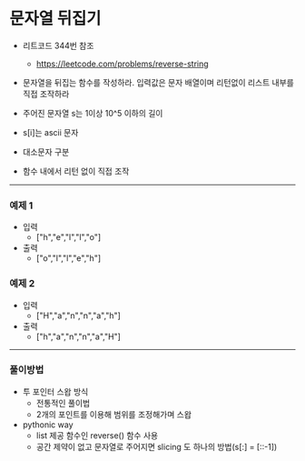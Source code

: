 # 문자열 뒤집기
- 리트코드 344번 참조
  - https://leetcode.com/problems/reverse-string

- 문자열을 뒤집는 함수를 작성하라. 입력값은 문자 배열이며 리턴없이 리스트 내부를 직접 조작하라
- 주어진 문자열 s는 1이상 10^5 이하의 길이
- s[i]는 ascii 문자
- 대소문자 구분
- 함수 내에서 리턴 없이 직접 조작
---
### 예제 1
- 입력
  - ["h","e","l","l","o"]
- 출력
  - ["o","l","l","e","h"]

### 예제 2
- 입력
  - ["H","a","n","n","a","h"]
- 출력
  - ["h","a","n","n","a","H"]
  
---
### 풀이방법
- 투 포인터 스왑 방식
  - 전통적인 풀이법
  - 2개의 포인트를 이용해 범위를 조정해가며 스왑
- pythonic way
  - list 제공 함수인 reverse() 함수 사용
  - 공간 제약이 없고 문자열로 주어지면 slicing 도 하나의 방법(s[:] = [::-1])
